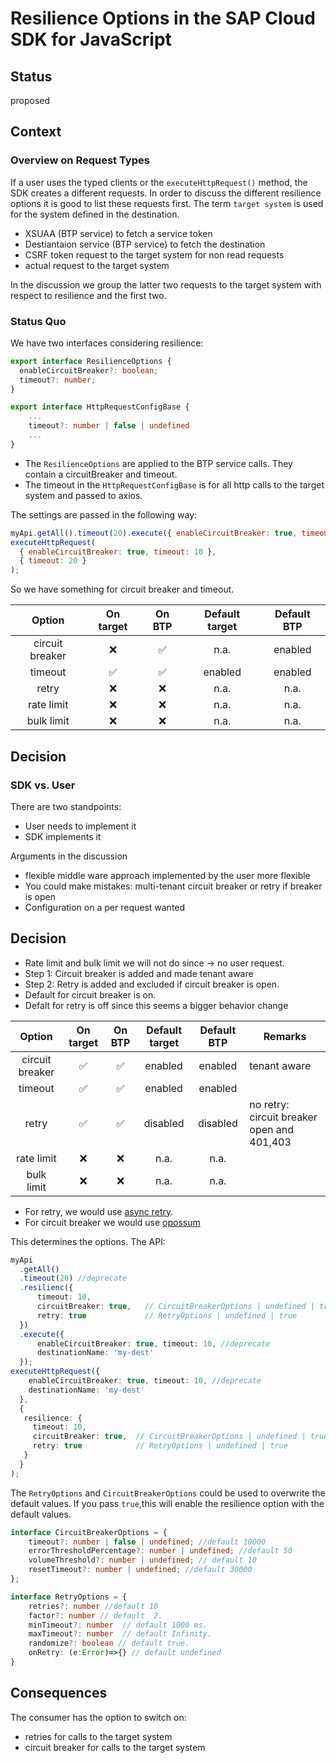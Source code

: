 # Resilience Options in the SAP Cloud SDK for JavaScript

## Status

proposed

## Context

### Overview on Request Types

If a user uses the typed clients or the `executeHttpRequest()` method, the SDK creates a different requests.
In order to discuss the different resilience options it is good to list these requests first.
The term `target system` is used for the system defined in the destination.

- XSUAA (BTP service) to fetch a service token
- Destiantaion service (BTP service) to fetch the destination
- CSRF token request to the target system for non read requests
- actual request to the target system

In the discussion we group the latter two requests to the target system with respect to resilience and the first two.

### Status Quo

We have two interfaces considering resilience:

```ts
export interface ResilienceOptions {
  enableCircuitBreaker?: boolean;
  timeout?: number;
}

export interface HttpRequestConfigBase {
    ...
    timeout?: number | false | undefined
    ...
}
```

- The `ResilienceOptions` are applied to the BTP service calls. They contain a circuitBreaker and timeout.
- The timeout in the `HttpRequestConfigBase` is for all http calls to the target system and passed to axios.

The settings are passed in the following way:

```js
myApi.getAll().timeout(20).execute({ enableCircuitBreaker: true, timeout: 10 });
executeHttpRequest(
  { enableCircuitBreaker: true, timeout: 10 },
  { timeout: 20 }
);
```

So we have something for circuit breaker and timeout.

|     Option      | On target | On BTP | Default target | Default BTP |
| :-------------: | :-------: | :----: | :------------: | :---------: |
| circuit breaker |    ❌     |   ✅   |      n.a.      |  enabled   |
|     timeout     |    ✅     |   ✅   |    enabled     |   enabled   |
|      retry      |    ❌     |   ❌   |      n.a.      |    n.a.     |
|   rate limit    |    ❌     |   ❌   |      n.a.      |    n.a.     |
|   bulk limit    |    ❌     |   ❌   |      n.a.      |    n.a.     |

## Decision

### SDK vs. User

There are two standpoints:
- User needs to implement it
- SDK implements it

Arguments in the discussion
- flexible middle ware approach implemented by the user more flexible
- You could make mistakes: multi-tenant circuit breaker or retry if breaker is open
- Configuration on a per request wanted

## Decision

- Rate limit and bulk limit we will not do since -> no user request.
- Step 1: Circuit breaker is added and made tenant aware 
- Step 2: Retry is added and excluded if circuit breaker is open.
- Default for circuit breaker is on.
- Defalt for retry is off since this seems a bigger behavior change


|     Option      | On target | On BTP | Default target | Default BTP | Remarks |
| :-------------: | :-------: | :----: | :------------: | :---------: | --- |
| circuit breaker |    ✅     |   ✅   |    enabled     |   enabled   | tenant aware |
|     timeout     |    ✅     |   ✅   |    enabled     |   enabled   |  |
|      retry      |    ✅     |   ✅   |    disabled    |   disabled  | no retry: circuit breaker open and 401,403 |
|   rate limit    |    ❌     |   ❌   |      n.a.      |    n.a.     | |
|   bulk limit    |    ❌     |   ❌   |      n.a.      |    n.a.     | |

- For retry, we would use [async retry](https://www.npmjs.com/package/async-retry).
- For circuit breaker we would use [opossum](https://www.npmjs.com/package/opossum)

This determines the options.
The API:

```ts
myApi
  .getAll()   
  .timeout(20) //deprecate 
  .resilienc({
      timeout: 10,
      circuitBreaker: true,   // CircuitBreakerOptions | undefined | true
      retry: true             // RetryOptions | undefined | true
  })
  .execute({ 
      enableCircuitBreaker: true, timeout: 10, //deprecate
      destinationName: 'my-dest'
  });
executeHttpRequest({
    enableCircuitBreaker: true, timeout: 10, //deprecate
    destinationName: 'my-dest'
  },
  {
   resilience: {
     timeout: 10,
     circuitBreaker: true,  // CircuitBreakerOptions | undefined | true
     retry: true            // RetryOptions | undefined | true
   }
  }
);
```

The `RetryOptions` and `CircuitBreakerOptions` could be used to overwrite the default values.
If you pass `true`,this will enable the resilience option with the default values.

```ts
interface CircuitBreakerOptions = {
    timeout?: number | false | undefined; //default 10000
    errorThresholdPercentage?: number | undefined; //default 50
    volumeThreshold?: number | undefined; // default 10
    resetTimeout?: number | undefined; //default 30000
};

interface RetryOptions = {
    retries?: number //default 10
    factor?: number // default  2.
    minTimeout?: number  // default 1000 ms.
    maxTimeout?: number  // default Infinity.
    randomize?: boolean // default true.
    onRetry: (e:Error)=>{} // default undefined
}
```

## Consequences

The consumer has the option to switch on:

- retries for calls to the target system
- circuit breaker for calls to the target system
